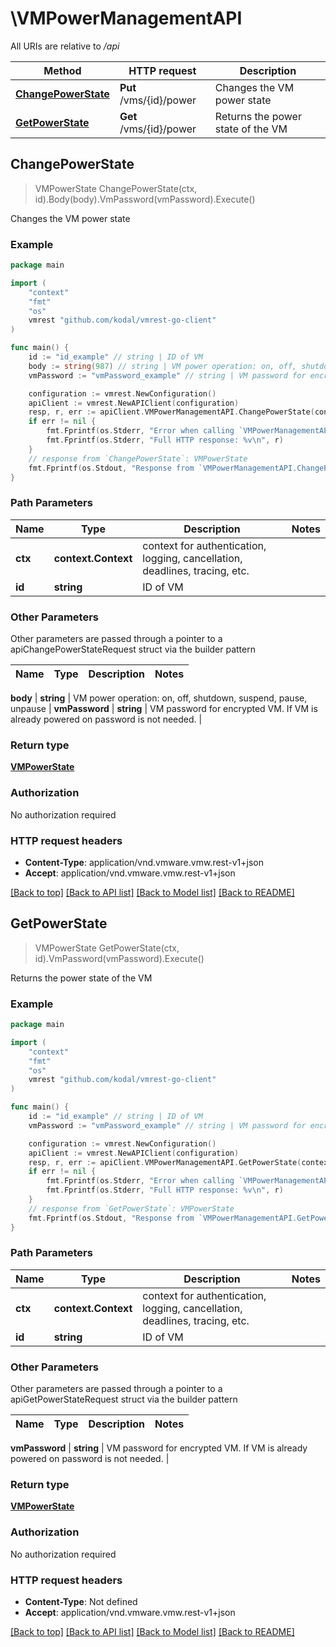 # \VMPowerManagementAPI

All URIs are relative to */api*

Method | HTTP request | Description
------------- | ------------- | -------------
[**ChangePowerState**](VMPowerManagementAPI.md#ChangePowerState) | **Put** /vms/{id}/power | Changes the VM power state
[**GetPowerState**](VMPowerManagementAPI.md#GetPowerState) | **Get** /vms/{id}/power | Returns the power state of the VM



## ChangePowerState

> VMPowerState ChangePowerState(ctx, id).Body(body).VmPassword(vmPassword).Execute()

Changes the VM power state

### Example

```go
package main

import (
	"context"
	"fmt"
	"os"
	vmrest "github.com/kodal/vmrest-go-client"
)

func main() {
	id := "id_example" // string | ID of VM
	body := string(987) // string | VM power operation: on, off, shutdown, suspend, pause, unpause
	vmPassword := "vmPassword_example" // string | VM password for encrypted VM. If VM is already powered on password is not needed. (optional)

	configuration := vmrest.NewConfiguration()
	apiClient := vmrest.NewAPIClient(configuration)
	resp, r, err := apiClient.VMPowerManagementAPI.ChangePowerState(context.Background(), id).Body(body).VmPassword(vmPassword).Execute()
	if err != nil {
		fmt.Fprintf(os.Stderr, "Error when calling `VMPowerManagementAPI.ChangePowerState``: %v\n", err)
		fmt.Fprintf(os.Stderr, "Full HTTP response: %v\n", r)
	}
	// response from `ChangePowerState`: VMPowerState
	fmt.Fprintf(os.Stdout, "Response from `VMPowerManagementAPI.ChangePowerState`: %v\n", resp)
}
```

### Path Parameters


Name | Type | Description  | Notes
------------- | ------------- | ------------- | -------------
**ctx** | **context.Context** | context for authentication, logging, cancellation, deadlines, tracing, etc.
**id** | **string** | ID of VM | 

### Other Parameters

Other parameters are passed through a pointer to a apiChangePowerStateRequest struct via the builder pattern


Name | Type | Description  | Notes
------------- | ------------- | ------------- | -------------

 **body** | **string** | VM power operation: on, off, shutdown, suspend, pause, unpause | 
 **vmPassword** | **string** | VM password for encrypted VM. If VM is already powered on password is not needed. | 

### Return type

[**VMPowerState**](VMPowerState.md)

### Authorization

No authorization required

### HTTP request headers

- **Content-Type**: application/vnd.vmware.vmw.rest-v1+json
- **Accept**: application/vnd.vmware.vmw.rest-v1+json

[[Back to top]](#) [[Back to API list]](../README.md#documentation-for-api-endpoints)
[[Back to Model list]](../README.md#documentation-for-models)
[[Back to README]](../README.md)


## GetPowerState

> VMPowerState GetPowerState(ctx, id).VmPassword(vmPassword).Execute()

Returns the power state of the VM

### Example

```go
package main

import (
	"context"
	"fmt"
	"os"
	vmrest "github.com/kodal/vmrest-go-client"
)

func main() {
	id := "id_example" // string | ID of VM
	vmPassword := "vmPassword_example" // string | VM password for encrypted VM. If VM is already powered on password is not needed. (optional)

	configuration := vmrest.NewConfiguration()
	apiClient := vmrest.NewAPIClient(configuration)
	resp, r, err := apiClient.VMPowerManagementAPI.GetPowerState(context.Background(), id).VmPassword(vmPassword).Execute()
	if err != nil {
		fmt.Fprintf(os.Stderr, "Error when calling `VMPowerManagementAPI.GetPowerState``: %v\n", err)
		fmt.Fprintf(os.Stderr, "Full HTTP response: %v\n", r)
	}
	// response from `GetPowerState`: VMPowerState
	fmt.Fprintf(os.Stdout, "Response from `VMPowerManagementAPI.GetPowerState`: %v\n", resp)
}
```

### Path Parameters


Name | Type | Description  | Notes
------------- | ------------- | ------------- | -------------
**ctx** | **context.Context** | context for authentication, logging, cancellation, deadlines, tracing, etc.
**id** | **string** | ID of VM | 

### Other Parameters

Other parameters are passed through a pointer to a apiGetPowerStateRequest struct via the builder pattern


Name | Type | Description  | Notes
------------- | ------------- | ------------- | -------------

 **vmPassword** | **string** | VM password for encrypted VM. If VM is already powered on password is not needed. | 

### Return type

[**VMPowerState**](VMPowerState.md)

### Authorization

No authorization required

### HTTP request headers

- **Content-Type**: Not defined
- **Accept**: application/vnd.vmware.vmw.rest-v1+json

[[Back to top]](#) [[Back to API list]](../README.md#documentation-for-api-endpoints)
[[Back to Model list]](../README.md#documentation-for-models)
[[Back to README]](../README.md)

